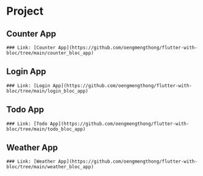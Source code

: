 # Project

## Counter App

    ### Link: [Counter App](https://github.com/oengmengthong/flutter-with-bloc/tree/main/counter_bloc_app)

## Login App

    ### Link: [Login App](https://github.com/oengmengthong/flutter-with-bloc/tree/main/login_bloc_app)

## Todo App

    ### Link: [Todo App](https://github.com/oengmengthong/flutter-with-bloc/tree/main/todo_bloc_app)

## Weather App

    ### Link: [Weather App](https://github.com/oengmengthong/flutter-with-bloc/tree/main/weather_bloc_app)

